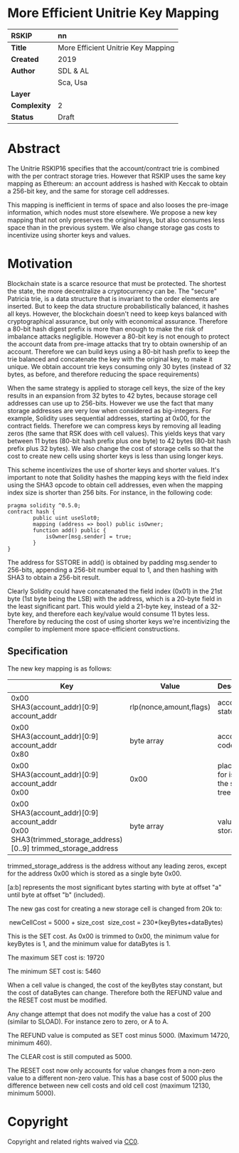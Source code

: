 #  More Efficient Unitrie Key Mapping  

| RSKIP          | nn                                 |
| :------------- | :--------------------------------- |
| **Title**      | More Efficient Unitrie Key Mapping |
| **Created**    | 2019                               |
| **Author**     | SDL & AL                           |
|                | Sca, Usa                           |
| **Layer**      |                                    |
| **Complexity** | 2                                  |
| **Status**     | Draft                              |

# Abstract

The Unitrie RSKIP16 specifies that the account/contract trie is combined with the per contract storage tries. However that RSKIP uses the same key mapping as Ethereum: an account address is hashed with Keccak to obtain a 256-bit key, and the same for storage cell addresses.

This mapping is inefficient in terms of space and also looses the pre-image information, which nodes must store elsewhere. We propose a new key mapping that not only preserves the original keys, but also consumes less space than in the previous system. We also change storage gas costs to incentivize using shorter keys and values.

# Motivation

Blockchain state is a scarce resource that must be protected. The shortest the state, the more decentralize a cryptocurrency can be. The "secure" Patricia trie, is a data structure that is invariant to the order elements are inserted. But to keep the data structure probabilistically balanced, it hashes all keys. However, the blockchain doesn't need to keep keys balanced with cryptographical assurance, but only with economical assurance. Therefore a 80-bit hash digest prefix is more than enough to make the risk of imbalance attacks negligible. However a 80-bit key is not enough to protect the account data from pre-image attacks that try to obtain ownership of an account. Therefore we can build keys using a 80-bit hash prefix to keep the trie balanced and concatenate the key with the original key, to make it unique. We obtain account trie keys consuming only 30 bytes (instead of 32 bytes, as before, and therefore reducing the space requirements)

When the same strategy is applied to storage cell keys, the size of the key results in an expansion from 32 bytes to 42 bytes, because storage cell addresses can use up to 256-bits. However we use the fact that many storage addresses are very low when considered as big-integers. For example, Solidity uses sequential addresses, starting at 0x00, for the contract fields. Therefore we can compress keys by removing all leading zeros (the same that RSK does with cell values). This yields keys that vary between 11 bytes (80-bit hash prefix plus one byte) to 42 bytes (80-bit hash prefix plus 32 bytes). We also change the cost of storage cells so that the cost to create new cells using shorter keys is less than using longer keys. 

This scheme incentivizes the use of shorter keys and shorter values. It's important to note that Solidity hashes the mapping keys with the field index using the SHA3 opcode to obtain cell addresses, even when the mapping index size is shorter than 256 bits. For instance, in the following code:

```
pragma solidity ^0.5.0;
contract hash {
        public uint useSlot0;
        mapping (address => bool) public isOwner;    
        function add() public {
            isOwner[msg.sender] = true;
        }
}
```

The address for SSTORE in add() is obtained by padding msg.sender to 256-bits, appending a 256-bit number equal to 1, and then hashing with SHA3 to obtain a 256-bit result.

Clearly Solidity could have concatenated the field index (0x01) in the 21st byte (1st byte being the LSB) with the address, which is a 20-byte field in the least significant part. This would yield a 21-byte key, instead of a 32-byte key,  and therefore each key/value would consume 11 bytes less.  Therefore by reducing the cost of using shorter keys we're incentivizing the compiler to implement more space-efficient constructions.



## Specification

 The new key mapping is as follows:

| Key                                                          | Value                   | Description                                |
| ------------------------------------------------------------ | ----------------------- | ------------------------------------------ |
| 0x00<br />SHA3(account_addr)[0:9]<br />account_addr          | rlp(nonce,amount,flags) | account state                              |
| 0x00<br />SHA3(account_addr)[0:9]<br />account_addr<br />0x80 | byte array              | account code                               |
| 0x00<br />SHA3(account_addr)[0:9]<br />account_addr<br />0x00 | 0x00                    | placeholder for isolating the storage tree |
| 0x00<br />SHA3(account_addr)[0:9]<br />account_addr<br />0x00<br />SHA3(trimmed_storage_address)[0..9]   trimmed_storage_address | byte array              | value at a storage cell                    |

trimmed_storage_address is the address without any leading zeros, except for the address 0x00 which is stored as a single byte 0x00. 

[a:b] represents the most significant bytes starting with byte at offset "a" until byte at offset "b" (included).

The new gas cost for creating a new storage cell is changed from 20k to:

​	newCellCost = 5000 + size_cost
​	size_cost = 230*(keyBytes+dataBytes)

This is the SET cost. As 0x00 is trimmed to 0x00, the minimum value for keyBytes is 1, and the minimum value for dataBytes is 1.

The maximum SET cost is: 19720

The minimum SET cost is: 5460

When a cell value is changed, the cost of the keyBytes stay constant, but the cost of dataBytes can change. Therefore both the REFUND value and the RESET cost must be modified.

Any change attempt that does not modify the value has a cost of 200 (similar to SLOAD).  For instance zero to zero, or A to A.

The REFUND value is computed as SET cost minus 5000. (Maximum 14720, minimum 460).

The CLEAR cost is still computed as 5000.

The RESET cost now only accounts for value changes from a non-zero value to a different non-zero value. This has a base cost of 5000 plus the difference between new cell costs and old cell cost (maximum 12130, minimum 5000).



# **Copyright**

Copyright and related rights waived via [CC0](https://creativecommons.org/publicdomain/zero/1.0/).



```

```